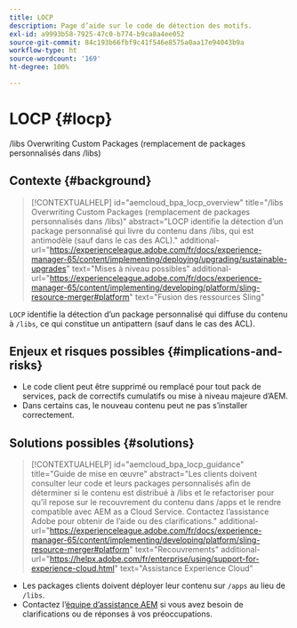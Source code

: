 ```yaml
---
title: LOCP
description: Page d’aide sur le code de détection des motifs.
exl-id: a9993b58-7925-47c0-b774-b9ca8a4ee052
source-git-commit: 84c193b66fbf9c41f546e8575a0aa17e94043b9a
workflow-type: ht
source-wordcount: '169'
ht-degree: 100%

---
```


# LOCP {#locp}

/libs Overwriting Custom Packages (remplacement de packages personnalisés dans /libs)

## Contexte {#background}

>[!CONTEXTUALHELP]
>id="aemcloud_bpa_locp_overview"
>title="/libs Overwriting Custom Packages (remplacement de packages personnalisés dans /libs)"
>abstract="LOCP identifie la détection d’un package personnalisé qui livre du contenu dans /libs, qui est antimodèle (sauf dans le cas des ACL)."
>additional-url="https://experienceleague.adobe.com/fr/docs/experience-manager-65/content/implementing/deploying/upgrading/sustainable-upgrades" text="Mises à niveau possibles"
>additional-url="https://experienceleague.adobe.com/fr/docs/experience-manager-65/content/implementing/developing/platform/sling-resource-merger#platform" text="Fusion des ressources Sling"

`LOCP` identifie la détection d’un package personnalisé qui diffuse du contenu à `/libs`, ce qui constitue un antipattern (sauf dans le cas des ACL).

## Enjeux et risques possibles {#implications-and-risks}

* Le code client peut être supprimé ou remplacé pour tout pack de services, pack de correctifs cumulatifs ou mise à niveau majeure d’AEM.
* Dans certains cas, le nouveau contenu peut ne pas s’installer correctement.

## Solutions possibles {#solutions}

>[!CONTEXTUALHELP]
>id="aemcloud_bpa_locp_guidance"
>title="Guide de mise en œuvre"
>abstract="Les clients doivent consulter leur code et leurs packages personnalisés afin de déterminer si le contenu est distribué à /libs et le refactoriser pour qu’il repose sur le recouvrement du contenu dans /apps et le rendre compatible avec AEM as a Cloud Service. Contactez l’assistance Adobe pour obtenir de l’aide ou des clarifications."
>additional-url="https://experienceleague.adobe.com/fr/docs/experience-manager-65/content/implementing/developing/platform/sling-resource-merger#platform" text="Recouvrements"
>additional-url="https://helpx.adobe.com/fr/enterprise/using/support-for-experience-cloud.html" text="Assistance Experience Cloud"

* Les packages clients doivent déployer leur contenu sur `/apps` au lieu de `/libs`.
* Contactez l’[équipe d’assistance AEM](https://helpx.adobe.com/fr/enterprise/using/support-for-experience-cloud.html) si vous avez besoin de clarifications ou de réponses à vos préoccupations.
